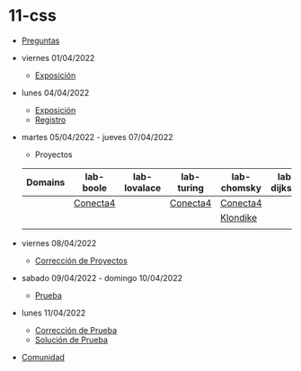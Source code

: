 # 11-css

- [Preguntas](https://escuela.it/master-programacion-diseno-software)
- viernes 01/04/2022
  - [Exposición](https://escuela.it/master-programacion-diseno-software)
- lunes 04/04/2022
  - [Exposición](https://escuela.it/master-programacion-diseno-software)
  - [Registro](https://forms.gle/gB7e7DFBovHvovMh6)
- martes 05/04/2022 - jueves 07/04/2022
  - Proyectos
  
  |Domains|lab-boole|lab-lovalace|lab-turing|lab-chomsky|lab-dijkstra|
  |-------|---------|------------|----------|-----------|--------------|
  |       |[Conecta4](https://github.com/USantaTecla-ed-mpds/lab-boole/tree/master/tech-css/game-connect4/0.0.publicationLanguage) |            |  [Conecta4](https://github.com/USantaTecla-ed-mpds/lab-turing/tree/master/tech-css/game-connect4)        |   [Conecta4](https://github.com/USantaTecla-ed-mpds/lab-chomsky/tree/master/tech-css/game-connect4/0.0.publicationLanguage)        |              |
  |       |         |            |          |  [Klondike](https://github.com/USantaTecla-ed-mpds/lab-chomsky/tree/master/tech-css/game-klondike/0.0.publicationLanguage)         |              |
  |       |         |            |          |           |              |
- viernes 08/04/2022
  - [Corrección de Proyectos](https://escuela.it/master-programacion-diseno-software)
- sabado 09/04/2022 - domingo 10/04/2022
  - [Prueba](https://forms.gle/xiKkFgPx3PsBwod97)
- lunes 11/04/2022
  - [Corrección de Prueba](https://escuela.it/master-programacion-diseno-software)
  - [Solución de Prueba](https://docs.google.com/spreadsheets/d/1Uwtqa5VdD5wK2X7eLgkS6_th16aPnsW8pa5Ft2TyLPo/edit#gid=0)
- [Comunidad](https://app.slack.com/client/T02S3KYD464/C02UL60KHEC)
